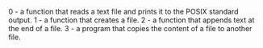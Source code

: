 0 - a function that reads a text file and prints it to the POSIX standard output.
1 - a function that creates a file.
2 - a function that appends text at the end of a file.
3 - a program that copies the content of a file to another file.